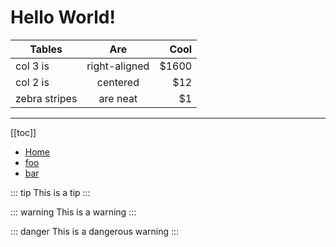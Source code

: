 # Hello World!

| Tables        | Are           | Cool  |
| ------------- |:-------------:| -----:|
| col 3 is      | right-aligned | $1600 |
| col 2 is      | centered      |   $12 |
| zebra stripes | are neat      |    $1 |

---

[[toc]]


- [Home](/) <!-- 跳转到根部的 README.md -->
- [foo](/foo/) <!-- 跳转到 foo 文件夹的 index.html -->
- [bar](/bar/) <!-- 跳转到 foo 文件夹的 index.html -->



::: tip
This is a tip
:::

::: warning
This is a warning
:::

::: danger
This is a dangerous warning
:::

<ClientOnly>
  <v-comment/>
</ClientOnly>